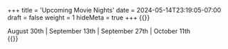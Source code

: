 +++
title = 'Upcoming Movie Nights'
date = 2024-05-14T23:19:05-07:00
draft = false
weight = 1
hideMeta = true
+++
{{<rawhtml>}}
<div class="movie-attrib">
<!--June 28th | July 12th | July 26th | August 16th | -->August 30th | September 13th | September 27th |  October 11th
</div>
{{</rawhtml>}}